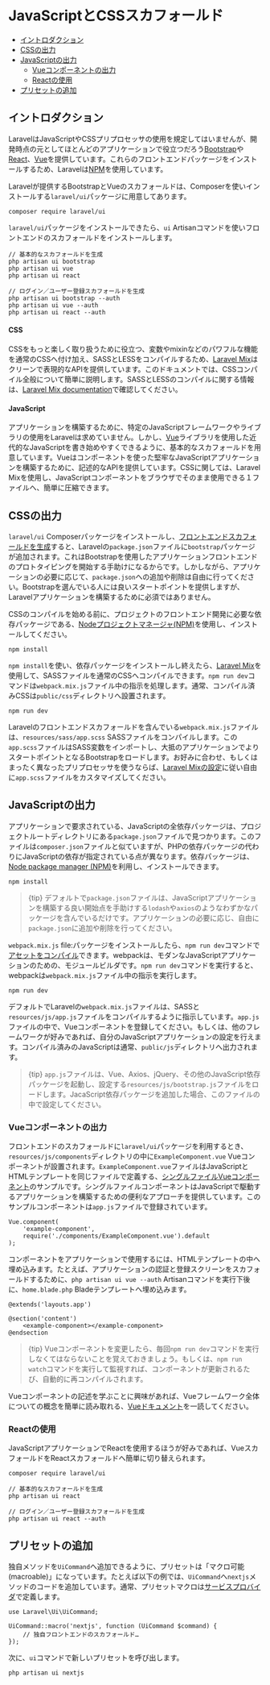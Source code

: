# JavaScriptとCSSスカフォールド

- [イントロダクション](#introduction)
- [CSSの出力](#writing-css)
- [JavaScriptの出力](#writing-javascript)
    - [Vueコンポーネントの出力](#writing-vue-components)
    - [Reactの使用](#using-react)
- [プリセットの追加](#adding-presets)

<a name="introduction"></a>
## イントロダクション

LaravelはJavaScriptやCSSプリプロセッサの使用を規定してはいませんが、開発時点の元としてほとんどのアプリケーションで役立つだろう[Bootstrap](https://getbootstrap.com)や[React](https://reactjs.org/)、[Vue](https://vuejs.org)を提供しています。これらのフロントエンドパッケージをインストールするため、Laravelは[NPM](https://www.npmjs.org)を使用しています。

Laravelが提供するBootstrapとVueのスカフォールドは、Composerを使いインストールする`laravel/ui`パッケージに用意してあります。

    composer require laravel/ui

`laravel/ui`パッケージをインストールできたら、`ui` Artisanコマンドを使いフロントエンドのスカフォールドをインストールします。

    // 基本的なスカフォールドを生成
    php artisan ui bootstrap
    php artisan ui vue
    php artisan ui react

    // ログイン／ユーザー登録スカフォールドを生成
    php artisan ui bootstrap --auth
    php artisan ui vue --auth
    php artisan ui react --auth

#### CSS

CSSをもっと楽しく取り扱うために役立つ、変数やmixinなどのパワフルな機能を通常のCSSへ付け加え、SASSとLESSをコンパイルするため、[Laravel Mix](/docs/{{version}}/mix)はクリーンで表現的なAPIを提供しています。このドキュメントでは、CSSコンパイル全般について簡単に説明します。SASSとLESSのコンパイルに関する情報は、[Laravel Mix documentation](/docs/{{version}}/mix)で確認してください。

#### JavaScript

アプリケーションを構築するために、特定のJavaScriptフレームワークやライブラリの使用をLaravelは求めていません。しかし、[Vue](https://vuejs.org)ライブラリを使用した近代的なJavaScriptを書き始めやすくできるように、基本的なスカフォールドを用意しています。Vueはコンポーネントを使った堅牢なJavaScriptアプリケーションを構築するために、記述的なAPIを提供しています。CSSに関しては、Laravel Mixを使用し、JavaScriptコンポーネントをブラウザでそのまま使用できる１ファイルへ、簡単に圧縮できます。

<a name="writing-css"></a>
## CSSの出力

`laravel/ui` Composerパッケージをインストールし、[フロントエンドスカフォールドを生成](#introduction)すると、Laravelの`package.json`ファイルに`bootstrap`パッケージが追加されます。これはBootstrapを使用したアプリケーションフロントエンドのプロトタイピングを開始する手助けになるからです。しかしながら、アプリケーションの必要に応じて、`package.json`への追加や削除は自由に行ってください。Bootstrapを選んでいる人には良いスタートポイントを提供しますが、Laravelアプリケーションを構築するために必須ではありません。

CSSのコンパイルを始める前に、プロジェクトのフロントエンド開発に必要な依存パッケージである、[Nodeプロジェクトマネージャ(NPM)](https://www.npmjs.org)を使用し、インストールしてください。

    npm install

`npm install`を使い、依存パッケージをインストールし終えたら、[Laravel Mix](/docs/{{version}}/mix#working-with-stylesheets)を使用して、SASSファイルを通常のCSSへコンパイルできます。`npm run dev`コマンドは`webpack.mix.js`ファイル中の指示を処理します。通常、コンパイル済みCSSは`public/css`ディレクトリへ設置されます。

    npm run dev

Laravelのフロントエンドスカフォールドを含んでいる`webpack.mix.js`ファイルは、`resources/sass/app.scss` SASSファイルをコンパイルします。この`app.scss`ファイルはSASS変数をインポートし、大抵のアプリケーションでよりスタートポイントとなるBootstrapをロードします。お好みに合わせ、もしくはまったく異なったプリプロセッサを使うならば、[Laravel Mixの設定](/docs/{{version}}/mix)に従い自由に`app.scss`ファイルをカスタマイズしてください。

<a name="writing-javascript"></a>
## JavaScriptの出力

アプリケーションで要求されている、JavaScriptの全依存パッケージは、プロジェクトルートディレクトリにある`package.json`ファイルで見つかります。このファイルは`composer.json`ファイルと似ていますが、PHPの依存パッケージの代わりにJavaScriptの依存が指定されている点が異なります。依存パッケージは、[Node package manager (NPM)](https://www.npmjs.org)を利用し、インストールできます。

    npm install

> {tip} デフォルトで`package.json`ファイルは、JavaScriptアプリケーションを構築する良い開始点を手助けする`lodash`や`axios`のようなわずかなパッケージを含んでいるだけです。アプリケーションの必要に応じ、自由に`package.json`に追加や削除を行ってください。

`webpack.mix.js` file:パッケージをインストールしたら、`npm run dev`コマンドで[アセットをコンパイル](/docs/{{version}}/mix)できます。webpackは、モダンなJavaScriptアプリケーションのための、モジュールビルダです。`npm run dev`コマンドを実行すると、webpackは`webpack.mix.js`ファイル中の指示を実行します。

    npm run dev

デフォルトでLaravelの`webpack.mix.js`ファイルは、SASSと`resources/js/app.js`ファイルをコンパイルするように指示しています。`app.js`ファイルの中で、Vueコンポーネントを登録してください。もしくは、他のフレームワークが好みであれば、自分のJavaScriptアプリケーションの設定を行えます。コンパイル済みのJavaScriptは通常、`public/js`ディレクトリへ出力されます。

> {tip} `app.js`ファイルは、Vue、Axios、jQuery、その他のJavaScript依存パッケージを起動し、設定する`resources/js/bootstrap.js`ファイルをロードします。JacaScript依存パッケージを追加した場合、このファイルの中で設定してください。

<a name="writing-vue-components"></a>
### Vueコンポーネントの出力

フロントエンドのスカフォールドに`laravel/ui`パッケージを利用するとき、`resources/js/components`ディレクトリの中に`ExampleComponent.vue` Vueコンポーネントが設置されます。`ExampleComponent.vue`ファイルはJavaScriptとHTMLテンプレートを同じファイルで定義する、[シングルファイルVueコンポーネント](https://vuejs.org/guide/single-file-components)のサンプルです。シングルファイルコンポーネントはJavaScriptで駆動するアプリケーションを構築するための便利なアプローチを提供しています。このサンプルコンポーネントは`app.js`ファイルで登録されています。

    Vue.component(
        'example-component',
        require('./components/ExampleComponent.vue').default
    );

コンポーネントをアプリケーションで使用するには、HTMLテンプレートの中へ埋め込みます。たとえば、アプリケーションの認証と登録スクリーンをスカフォールドするために、`php artisan ui vue --auth` Artisanコマンドを実行下後に、`home.blade.php` Bladeテンプレートへ埋め込みます。

    @extends('layouts.app')

    @section('content')
        <example-component></example-component>
    @endsection

> {tip} Vueコンポーネントを変更したら、毎回`npm run dev`コマンドを実行しなくてはならないことを覚えておきましょう。もしくは、`npm run watch`コマンドを実行して監視すれば、コンポーネントが更新されるたび、自動的に再コンパイルされます。

Vueコンポーネントの記述を学ぶことに興味があれば、Vueフレームワーク全体についての概念を簡単に読み取れる、[Vueドキュメント](https://vuejs.org/guide/)を一読してください。

<a name="using-react"></a>
### Reactの使用

JavaScriptアプリケーションでReactを使用するほうが好みであれば、VueスカフォールドをReactスカフォールドへ簡単に切り替えられます。

    composer require laravel/ui

    // 基本的なスカフォールドを生成
    php artisan ui react

    // ログイン／ユーザー登録スカフォールドを生成
    php artisan ui react --auth

<a name="adding-presets"></a>
## プリセットの追加

独自メソッドを`UiCommand`へ追加できるように、プリセットは「マクロ可能(macroable)」になっています。たとえば以下の例では、`UiCommand`へ`nextjs`メソッドのコードを追加しています。通常、プリセットマクロは[サービスプロバイダ](/docs/{{version}}/providers)で定義します。

    use Laravel\Ui\UiCommand;

    UiCommand::macro('nextjs', function (UiCommand $command) {
        // 独自フロントエンドのスカフォールド…
    });

次に、`ui`コマンドで新しいプリセットを呼び出します。

    php artisan ui nextjs
